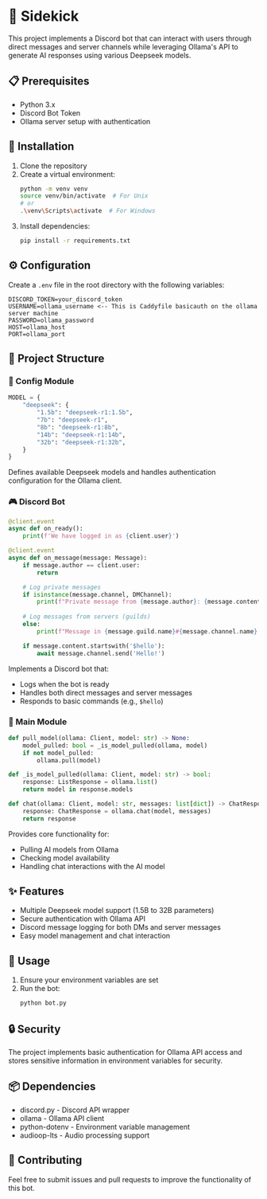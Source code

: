 # 🤖 Sidekick

This project implements a Discord bot that can interact with users through direct messages and server channels while leveraging Ollama's API to generate AI responses using various Deepseek models.

## 📋 Prerequisites

- Python 3.x
- Discord Bot Token
- Ollama server setup with authentication

## 🚀 Installation

1. Clone the repository
2. Create a virtual environment:
   ```bash
   python -m venv venv
   source venv/bin/activate  # For Unix
   # or
   .\venv\Scripts\activate  # For Windows
   ```
3. Install dependencies:
   ```bash
   pip install -r requirements.txt
   ```

## ⚙️ Configuration

Create a `.env` file in the root directory with the following variables:

```plaintext
DISCORD_TOKEN=your_discord_token
USERNAME=ollama_username <-- This is Caddyfile basicauth on the ollama server machine
PASSWORD=ollama_password
HOST=ollama_host
PORT=ollama_port
```

## 📁 Project Structure

### 🔧 Config Module

```python
MODEL = {
    "deepseek": {
        "1.5b": "deepseek-r1:1.5b",
        "7b": "deepseek-r1",
        "8b": "deepseek-r1:8b",
        "14b": "deepseek-r1:14b",
        "32b": "deepseek-r1:32b",
    }
}
```

Defines available Deepseek models and handles authentication configuration for the Ollama client.

### 🎮 Discord Bot

```python
@client.event
async def on_ready():
    print(f'We have logged in as {client.user}')

@client.event
async def on_message(message: Message):
    if message.author == client.user:
        return

    # Log private messages
    if isinstance(message.channel, DMChannel):
        print(f"Private message from {message.author}: {message.content}")
        
    # Log messages from servers (guilds)
    else:
        print(f"Message in {message.guild.name}#{message.channel.name} from {message.author}: {message.content}")

    if message.content.startswith('$hello'):
        await message.channel.send('Hello!')
```

Implements a Discord bot that:
- Logs when the bot is ready
- Handles both direct messages and server messages
- Responds to basic commands (e.g., `$hello`)

### 🎯 Main Module

```python
def pull_model(ollama: Client, model: str) -> None:
    model_pulled: bool = _is_model_pulled(ollama, model)
    if not model_pulled:
        ollama.pull(model)

def _is_model_pulled(ollama: Client, model: str) -> bool:
    response: ListResponse = ollama.list()
    return model in response.models

def chat(ollama: Client, model: str, messages: list[dict]) -> ChatResponse: 
    response: ChatResponse = ollama.chat(model, messages)
    return response
```

Provides core functionality for:
- Pulling AI models from Ollama
- Checking model availability
- Handling chat interactions with the AI model

## ✨ Features

- Multiple Deepseek model support (1.5B to 32B parameters)
- Secure authentication with Ollama API
- Discord message logging for both DMs and server messages
- Easy model management and chat interaction

## 📝 Usage

1. Ensure your environment variables are set
2. Run the bot:
   ```bash
   python bot.py
   ```

## 🔒 Security

The project implements basic authentication for Ollama API access and stores sensitive information in environment variables for security.

## 📦 Dependencies

- discord.py - Discord API wrapper
- ollama - Ollama API client
- python-dotenv - Environment variable management
- audioop-lts - Audio processing support

## 🤝 Contributing

Feel free to submit issues and pull requests to improve the functionality of this bot.
